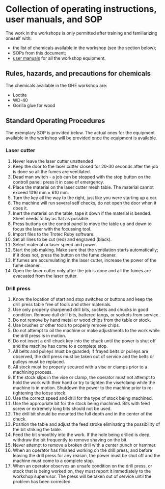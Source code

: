 # Collection of operating instructions, user manuals, and SOP
The work in the workshops is only permitted after training and familiarizing oneself with:
- the list of chemicals available in the workshop (see the section below);
- SOPs from this document;
- [user manuals](https://drive.google.com/drive/folders/1W3yf1Jw-kGBAyeiPq0gCCjTKWzRRx1iA?usp=sharing) for all the workshop equipment.

## Rules, hazards, and precautions for chemicals
The chemicals available in the GHE workshop are:
- Loctite
- WD-40
- Gorilla glue for wood

## Standard Operating Procedures

The exemplary SOP is provided below. The actual ones for the equipment available in the workshop will be provided once the equipment is available.

### Laser cutter

1. Never leave the laser cutter unattended
2. Keep the door to the laser cutter closed for 20-30 seconds after the job is done so all the fumes are ventilated.
3. Dead man switch - a job can be stopped with the stop button on the controll panel; press it in case of emergency.
4. Place the material on the laser cutter mesh table. The material cannot exceed 1016 mm $\times$ 610 mm.
5. Turn the key all the way to the right, just like you were starting up a car.
6. The machine will run several self checks, do not open the door when it does it.
7. Inert the material on the table, tape it down if the material is bended. Sheet needs to lay as flat as possible.
8. Press buttons on the control panel to move the table up and down to focus the laser with the focussing tool.
9. Import files to the Trotec Ruby software.
10. Set all lines to be cut (red) and engraved (black).
11. Select material or laser speed and power.
12. Start the job making. Make sure that the ventilation starts automatically; if it does not, press the button on the fume cleaner.
13. If fumes are accumulating in the laser cutter, increase the power of the fume cleaner.
14. Open the laser cutter only after the job is done and all the fumes are evacuated from the laser cutter.

### Drill press

1. Know the location of start and stop switches or buttons and keep the drill press table free of tools and other materials.
2. Use only properly sharpened drill bits, sockets and chucks in good condition. Remove dull drill bits, battered tangs, or sockets from service.
3. Do not remove by hand metal or wood chips from the table or stock.
4. Use brushes or other tools to properly remove chips.
5. Do not attempt to oil the machine or make adjustments to the work while the drill press is in motion.
6. Do not insert a drill chuck key into the chuck until the power is shut off and the machine has come to a complete stop.
7. All belts and pulleys must be guarded; if frayed belts or pulleys are observed, the drill press must be taken out of service and the belts or pulleys must be replaced.
8. All stock must be properly secured with a vise or clamps prior to a machining process.
9. If the stock slips in the vise or clamp, the operator must not attempt to hold the work with their hand or try to tighten the vise/clamp while the machine is in motion. Shutdown the power to the machine prior to re-tightening the loose stock.
10. Use the correct speed and drill for the type of stock being machined.
11. Use the appropriate bit for the stock being machined. Bits with feed screw or extremely long bits should not be used.
12. The drill bit should be mounted the full depth and in the center of the chuck.
13. Position the table and adjust the feed stroke eliminating the possibility of the bit striking the table.
14. Feed the bit smoothly into the work. If the hole being drilled is deep, withdraw the bit frequently to remove shaving on the bit.
15. Never attempt to remove a broken drill with a center punch or hammer.
16. When an operator has finished working on the drill press, and before leaving the drill press for any reason, the power must be shut off and the machine must come to a complete stop.
17. When an operator observes an unsafe condition on the drill press, or stock that is being worked on, they must report it immediately to the workshop supervisor. The press will be taken out of service until the problem has been corrected.